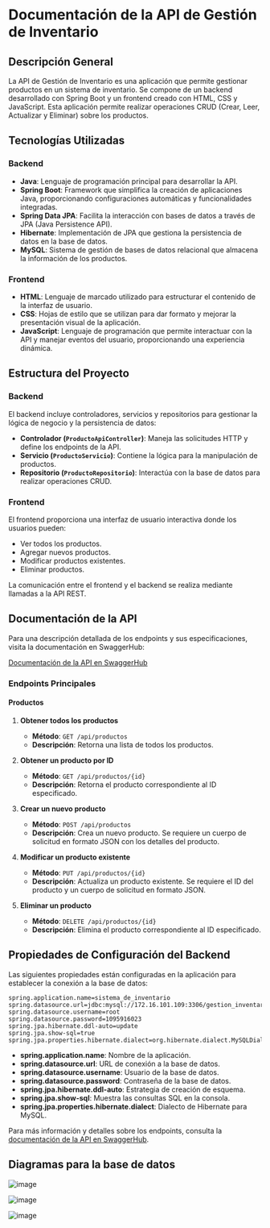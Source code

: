 # Documentación de la API de Gestión de Inventario

## Descripción General

La API de Gestión de Inventario es una aplicación que permite gestionar productos en un sistema de inventario. Se compone de un backend desarrollado con Spring Boot y un frontend creado con HTML, CSS y JavaScript. Esta aplicación permite realizar operaciones CRUD (Crear, Leer, Actualizar y Eliminar) sobre los productos.

## Tecnologías Utilizadas

### Backend

- **Java**: Lenguaje de programación principal para desarrollar la API.
- **Spring Boot**: Framework que simplifica la creación de aplicaciones Java, proporcionando configuraciones automáticas y funcionalidades integradas.
- **Spring Data JPA**: Facilita la interacción con bases de datos a través de JPA (Java Persistence API).
- **Hibernate**: Implementación de JPA que gestiona la persistencia de datos en la base de datos.
- **MySQL**: Sistema de gestión de bases de datos relacional que almacena la información de los productos.

### Frontend

- **HTML**: Lenguaje de marcado utilizado para estructurar el contenido de la interfaz de usuario.
- **CSS**: Hojas de estilo que se utilizan para dar formato y mejorar la presentación visual de la aplicación.
- **JavaScript**: Lenguaje de programación que permite interactuar con la API y manejar eventos del usuario, proporcionando una experiencia dinámica.

## Estructura del Proyecto

### Backend

El backend incluye controladores, servicios y repositorios para gestionar la lógica de negocio y la persistencia de datos:

- **Controlador (`ProductoApiController`)**: Maneja las solicitudes HTTP y define los endpoints de la API.
- **Servicio (`ProductoServicio`)**: Contiene la lógica para la manipulación de productos.
- **Repositorio (`ProductoRepositorio`)**: Interactúa con la base de datos para realizar operaciones CRUD.

### Frontend

El frontend proporciona una interfaz de usuario interactiva donde los usuarios pueden:

- Ver todos los productos.
- Agregar nuevos productos.
- Modificar productos existentes.
- Eliminar productos.

La comunicación entre el frontend y el backend se realiza mediante llamadas a la API REST.

## Documentación de la API

Para una descripción detallada de los endpoints y sus especificaciones, visita la documentación en SwaggerHub:

[Documentación de la API en SwaggerHub](https://app.swaggerhub.com/apis-docs/chanaga250/sistema_inventario/1.0.0#/)

### Endpoints Principales

#### Productos

1. **Obtener todos los productos**
   - **Método**: `GET /api/productos`
   - **Descripción**: Retorna una lista de todos los productos.

2. **Obtener un producto por ID**
   - **Método**: `GET /api/productos/{id}`
   - **Descripción**: Retorna el producto correspondiente al ID especificado.

3. **Crear un nuevo producto**
   - **Método**: `POST /api/productos`
   - **Descripción**: Crea un nuevo producto. Se requiere un cuerpo de solicitud en formato JSON con los detalles del producto.

4. **Modificar un producto existente**
   - **Método**: `PUT /api/productos/{id}`
   - **Descripción**: Actualiza un producto existente. Se requiere el ID del producto y un cuerpo de solicitud en formato JSON.

5. **Eliminar un producto**
   - **Método**: `DELETE /api/productos/{id}`
   - **Descripción**: Elimina el producto correspondiente al ID especificado.

## Propiedades de Configuración del Backend

Las siguientes propiedades están configuradas en la aplicación para establecer la conexión a la base de datos:

```properties
spring.application.name=sistema_de_inventario
spring.datasource.url=jdbc:mysql://172.16.101.109:3306/gestion_inventario
spring.datasource.username=root
spring.datasource.password=1095916023
spring.jpa.hibernate.ddl-auto=update
spring.jpa.show-sql=true
spring.jpa.properties.hibernate.dialect=org.hibernate.dialect.MySQLDialect
```

- **spring.application.name**: Nombre de la aplicación.
- **spring.datasource.url**: URL de conexión a la base de datos.
- **spring.datasource.username**: Usuario de la base de datos.
- **spring.datasource.password**: Contraseña de la base de datos.
- **spring.jpa.hibernate.ddl-auto**: Estrategia de creación de esquema.
- **spring.jpa.show-sql**: Muestra las consultas SQL en la consola.
- **spring.jpa.properties.hibernate.dialect**: Dialecto de Hibernate para MySQL.

Para más información y detalles sobre los endpoints, consulta la [documentación de la API en SwaggerHub](https://app.swaggerhub.com/apis-docs/chanaga250/sistema_inventario/1.0.0#/).


## Diagramas para la base de datos

 ![image](https://github.com/user-attachments/assets/daf31ab9-f25e-4612-b28d-d24a749cb0f9)

 ![image](https://github.com/user-attachments/assets/e5325019-3a17-4817-a5f0-aa1a285395d3)

![image](https://github.com/user-attachments/assets/b9f688b1-8f9b-4c54-b135-c42d296909f9)

